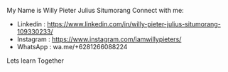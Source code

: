 My Name is Willy Pieter Julius Situmorang
Connect with me:
  - Linkedin : https://www.linkedin.com/in/willy-pieter-julius-situmorang-109330233/
  - Instagram : https://www.instagram.com/iamwillypieters/
  - WhatsApp : wa.me/+6281266088224

Lets learn Together
